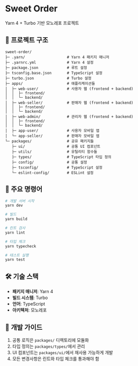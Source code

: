 # Sweet Order

Yarn 4 + Turbo 기반 모노레포 프로젝트

## 📁 프로젝트 구조

```
sweet-order/
├─ .yarn/                   # Yarn 4 패키지 매니저
├─ .yarnrc.yml              # Yarn 4 설정
├─ package.json             # 루트 설정
├─ tsconfig.base.json       # TypeScript 설정
├─ turbo.json               # Turbo 설정
├─ apps/                    # 애플리케이션들
│  ├─ web-user/             # 사용자 웹 (frontend + backend)
│  │  ├─ frontend/          
│  │  └─ backend/
│  ├─ web-seller/           # 판매자 웹 (frontend + backend)
│  │  ├─ frontend/
│  │  └─ backend/
│  ├─ web-admin/            # 관리자 웹 (frontend + backend)
│  │  ├─ frontend/
│  │  └─ backend/
│  ├─ app-user/             # 사용자 모바일 앱
│  └─ app-seller/           # 판매자 모바일 앱
└─ packages/                # 공유 패키지들
   ├─ ui/                   # 공통 UI 컴포넌트
   ├─ utils/                # 유틸리티 함수들
   ├─ types/                # TypeScript 타입 정의
   ├─ config/               # 공통 설정
   ├─ tsconfig/             # TypeScript 설정
   └─ eslint-config/        # ESLint 설정

```

## 🚀 주요 명령어

```bash
# 개발 서버 시작
yarn dev

# 빌드
yarn build

# 린트 검사
yarn lint

# 타입 체크
yarn typecheck

# 테스트 실행
yarn test
```

## 🛠 기술 스택

- **패키지 매니저**: Yarn 4
- **빌드 시스템**: Turbo
- **언어**: TypeScript
- **아키텍처**: 모노레포

## 📝 개발 가이드

1. 공통 로직은 `packages/` 디렉토리에 모듈화
2. 타입 정의는 `packages/types/`에서 관리
3. UI 컴포넌트는 `packages/ui/`에서 재사용 가능하게 개발
4. 모든 변경사항은 린트와 타입 체크를 통과해야 함

